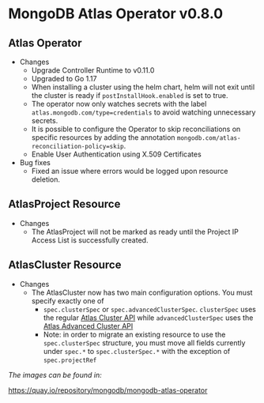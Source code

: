 
# MongoDB Atlas Operator v0.8.0

## Atlas Operator

* Changes
    *  Upgrade Controller Runtime to v0.11.0
    *  Upgraded to Go 1.17
    *  When installing a cluster using the helm chart, helm will not exit until the cluster is ready if `postInstallHook.enabled` is set to true.
    *  The operator now only watches secrets with the label `atlas.mongodb.com/type=credentials` to avoid watching unnecessary secrets.
    *  It is possible to configure the Operator to skip reconciliations on specific resources by adding the annotation `mongodb.com/atlas-reconciliation-policy=skip`.
    * Enable User Authentication using X.509 Certificates
* Bug fixes 
    * Fixed an issue where errors would be logged upon resource deletion.


## AtlasProject Resource
* Changes
    * The AtlasProject will not be marked as ready until the Project IP Access List is successfully created.

## AtlasCluster Resource
* Changes
  * The AtlasCluster now has two main configuration options. You must specify exactly one of
    * `spec.clusterSpec` or `spec.advancedClusterSpec`. `clusterSpec` uses the regular [Atlas Cluster API](https://docs.atlas.mongodb.com/reference/api/clusters/) while `advancedClusterSpec` uses the [Atlas Advanced Cluster API](https://docs.atlas.mongodb.com/reference/api/clusters-advanced/)
    * Note: in order to migrate an existing resource to use the `spec.clusterSpec` structure, you must move all fields currently under `spec.*` to `spec.clusterSpec.*` with the exception of `spec.projectRef`      

*The images can be found in:*

https://quay.io/repository/mongodb/mongodb-atlas-operator
